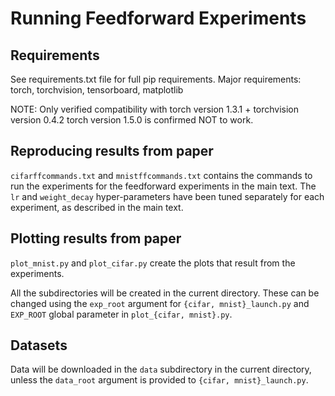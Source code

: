 # Running Feedforward Experiments

## Requirements

See requirements.txt file for full pip requirements.
Major requirements: torch, torchvision, tensorboard, matplotlib

NOTE: Only verified compatibility with torch version 1.3.1 + torchvision version 0.4.2
torch version 1.5.0 is confirmed NOT to work.

## Reproducing results from paper

``cifarffcommands.txt`` and ``mnistffcommands.txt`` contains the commands to run the experiments for the feedforward experiments in the main text. The ``lr`` and ``weight_decay`` hyper-parameters have been tuned separately for each experiment, as described in the main text.

## Plotting results from paper

``plot_mnist.py`` and ``plot_cifar.py`` create the plots that result from the experiments.

All the subdirectories will be created in the current directory. These can be changed using the ``exp_root`` argument for ``{cifar, mnist}_launch.py`` and ``EXP_ROOT`` global parameter in ``plot_{cifar, mnist}.py``.

## Datasets

Data will be downloaded in the ``data`` subdirectory in the current directory, unless the ``data_root`` argument is provided to ``{cifar, mnist}_launch.py``.
